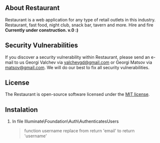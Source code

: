 ## About Restaurant

Restaurant is a web application for any type of retail outlets in this industry. Restaurant, fast food, night club, snack bar, tavern and more. Hire and fire <b>Currently under construction. v.0 :)</b>

## Security Vulnerabilities

If you discover a security vulnerability within Restaurant, please send an e-mail to us Georgi Valchev via [valchevgd@gmail.com](mailto:valchevgd@gmail.com) or Georgi Matsov via [matsov@gmail.com](mailto:matsov@gmail.com). We will do our best to fix all security vulnerabilities.

## License

The Restaurant is open-source software licensed under the [MIT license](https://opensource.org/licenses/MIT).

## Instalation
1. In file Illuminate\Foundation\Auth\AuthenticatesUsers
    > function username replace from return 'email' to return 'username'
